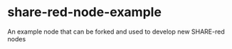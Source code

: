 # share-red-node-example
An example node that can be forked and used to develop new SHARE-red nodes
